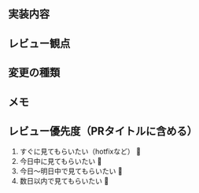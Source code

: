 ## 実装内容
<!--
どういう実装にしたか
 -->

## レビュー観点
<!--
どういった箇所を中心にレビューして欲しいか
 -->

## 変更の種類
<!--
・新機能
・バグ修正
・リファクタリング
・ドキュメント作成・更新
・その他
 -->
<!-- ## テスト
・パラメータ（バグが起こったもの、新しく追加したもの等）
・環境
など、必要に応じて書く
 -->

## メモ

## レビュー優先度（PRタイトルに含める）
1. すぐに見てもらいたい（hotfixなど） 🚀
2. 今日中に見てもらいたい 🚗
3. 今日〜明日中で見てもらいたい 🚶
4. 数日以内で見てもらいたい 🐢

